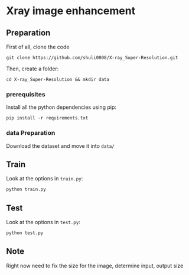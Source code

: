 # Xray image enhancement

## Preparation
First of all, clone the code
```
git clone https://github.com/shuli0808/X-ray_Super-Resolution.git
```
Then, create a folder:
```
cd X-ray_Super-Resolution && mkdir data
```

### prerequisites
Install all the python dependencies using pip:
```
pip install -r requirements.txt
```

### data Preparation
Download the dataset and move it into `data/`

## Train
Look at the options in `train.py`:
```bash
python train.py
```

## Test
Look at the options in `test.py`:
```bash
python test.py
```

## Note
Right now need to fix the size for the image, determine input, output size




